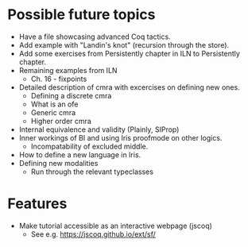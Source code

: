 # Possible future topics
- Have a file showcasing advanced Coq tactics.
- Add example with "Landin's knot" (recursion through the store).
- Add some exercises from Persistently chapter in ILN to Persistently chapter.
- Remaining examples from ILN
  - Ch. 16 - fixpoints
- Detailed description of cmra with excercises on defining new ones.
  - Defining a discrete cmra
  - What is an ofe
  - Generic cmra
  - Higher order cmra
- Internal equivalence and validity (Plainly, SIProp)
- Inner workings of BI and using Iris proofmode on other logics.
  - Incompatability of excluded middle.
- How to define a new language in Iris.
- Defining new modalities
  - Run through the relevant typeclasses

# Features
- Make tutorial accessible as an interactive webpage (jscoq)
  - See e.g. https://jscoq.github.io/ext/sf/